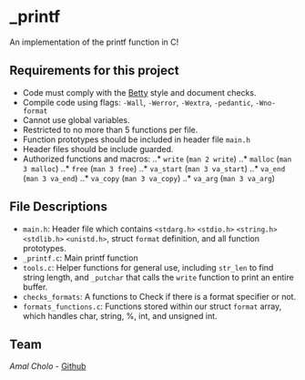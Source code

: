 # _printf

An implementation of the printf function in C!


## Requirements for this project

- Code must comply with the [Betty](https://github.com/holbertonschool/Betty) style and document checks.
- Compile code using flags: `-Wall`, `-Werror`, `-Wextra`, `-pedantic`, `-Wno-format`
- Cannot use global variables.
- Restricted to no more than 5 functions per file.
- Function prototypes should be included in header file `main.h`
- Header files should be include guarded.
- Authorized functions and macros:
..* `write` (`man 2 write`)
..* `malloc` (`man 3 malloc`)
..* `free` (`man 3 free`)
..* `va_start` (`man 3 va_start`)
..* `va_end` (`man 3 va_end`)
..* `va_copy` (`man 3 va_copy`)
..* `va_arg` (`man 3 va_arg`)


## File Descriptions

- `main.h`: Header file which contains `<stdarg.h>` `<stdio.h>` `<string.h>` `<stdlib.h>` `<unistd.h>`, struct `format` definition, and all function prototypes.
- `_printf.c`: Main printf function
- `tools.c`: Helper functions for general use, including `str_len` to find string length, and `_putchar` that calls the `write` function to print an entire buffer.
- `checks_formats`: A functions to Check if there is a format specifier or not. 
- `formats_functions.c`: Functions stored within our struct `format` array, which handles char, string, %, int, and unsigned int.


## Team

*Amal Cholo* - [Github](https://github.com/ivy-515)
